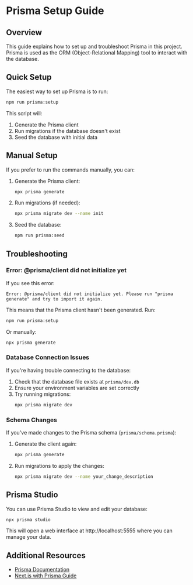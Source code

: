 # Prisma Setup Guide

## Overview

This guide explains how to set up and troubleshoot Prisma in this project. Prisma is used as the ORM (Object-Relational Mapping) tool to interact with the database.

## Quick Setup

The easiest way to set up Prisma is to run:

```bash
npm run prisma:setup
```

This script will:
1. Generate the Prisma client
2. Run migrations if the database doesn't exist
3. Seed the database with initial data

## Manual Setup

If you prefer to run the commands manually, you can:

1. Generate the Prisma client:
   ```bash
   npx prisma generate
   ```

2. Run migrations (if needed):
   ```bash
   npx prisma migrate dev --name init
   ```

3. Seed the database:
   ```bash
   npm run prisma:seed
   ```

## Troubleshooting

### Error: @prisma/client did not initialize yet

If you see this error:

```
Error: @prisma/client did not initialize yet. Please run "prisma generate" and try to import it again.
```

This means that the Prisma client hasn't been generated. Run:

```bash
npm run prisma:setup
```

Or manually:

```bash
npx prisma generate
```

### Database Connection Issues

If you're having trouble connecting to the database:

1. Check that the database file exists at `prisma/dev.db`
2. Ensure your environment variables are set correctly
3. Try running migrations:
   ```bash
   npx prisma migrate dev
   ```

### Schema Changes

If you've made changes to the Prisma schema (`prisma/schema.prisma`):

1. Generate the client again:
   ```bash
   npx prisma generate
   ```

2. Run migrations to apply the changes:
   ```bash
   npx prisma migrate dev --name your_change_description
   ```

## Prisma Studio

You can use Prisma Studio to view and edit your database:

```bash
npx prisma studio
```

This will open a web interface at http://localhost:5555 where you can manage your data.

## Additional Resources

- [Prisma Documentation](https://www.prisma.io/docs/)
- [Next.js with Prisma Guide](https://www.prisma.io/nextjs)
